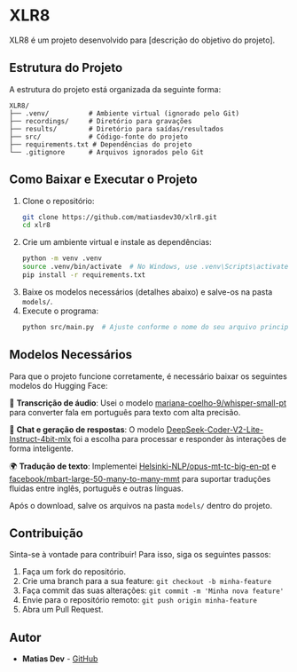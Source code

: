 # XLR8

XLR8 é um projeto desenvolvido para [descrição do objetivo do projeto].

## Estrutura do Projeto

A estrutura do projeto está organizada da seguinte forma:

```
XLR8/
├── .venv/          # Ambiente virtual (ignorado pelo Git)
├── recordings/     # Diretório para gravações
├── results/        # Diretório para saídas/resultados
├── src/            # Código-fonte do projeto
├── requirements.txt # Dependências do projeto
└── .gitignore      # Arquivos ignorados pelo Git
```

## Como Baixar e Executar o Projeto

1. Clone o repositório:
   ```bash
   git clone https://github.com/matiasdev30/xlr8.git
   cd xlr8
   ```
2. Crie um ambiente virtual e instale as dependências:
   ```bash
   python -m venv .venv
   source .venv/bin/activate  # No Windows, use .venv\Scripts\activate
   pip install -r requirements.txt
   ```
3. Baixe os modelos necessários (detalhes abaixo) e salve-os na pasta `models/`.
4. Execute o programa:
   ```bash
   python src/main.py  # Ajuste conforme o nome do seu arquivo principal
   ```

## Modelos Necessários

Para que o projeto funcione corretamente, é necessário baixar os seguintes modelos do Hugging Face:

📢 **Transcrição de áudio**: Usei o modelo [mariana-coelho-9/whisper-small-pt](https://huggingface.co/mariana-coelho-9/whisper-small-pt) para converter fala em português para texto com alta precisão.

💬 **Chat e geração de respostas**: O modelo [DeepSeek-Coder-V2-Lite-Instruct-4bit-mlx](https://huggingface.co/DeepSeek-Coder-V2-Lite-Instruct-4bit-mlx) foi a escolha para processar e responder às interações de forma inteligente.

🌍 **Tradução de texto**: Implementei [Helsinki-NLP/opus-mt-tc-big-en-pt](https://huggingface.co/Helsinki-NLP/opus-mt-tc-big-en-pt) e [facebook/mbart-large-50-many-to-many-mmt](https://huggingface.co/facebook/mbart-large-50-many-to-many-mmt) para suportar traduções fluidas entre inglês, português e outras línguas.

Após o download, salve os arquivos na pasta `models/` dentro do projeto.

## Contribuição

Sinta-se à vontade para contribuir! Para isso, siga os seguintes passos:

1. Faça um fork do repositório.
2. Crie uma branch para a sua feature: `git checkout -b minha-feature`
3. Faça commit das suas alterações: `git commit -m 'Minha nova feature'`
4. Envie para o repositório remoto: `git push origin minha-feature`
5. Abra um Pull Request.

## Autor

- **Matias Dev** - [GitHub](https://github.com/matiasdev30)

